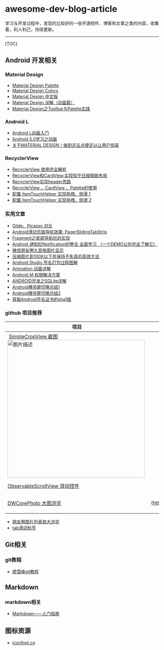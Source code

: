# awesome-dev-blog-article
学习与开发过程中，发现的比较好的一些开源控件、博客和文章之类的内容，收集着，利人利己，持续更新。

-----------------

[TOC]
  


## Android 开发相关

### Material Design
* [Material Design Palette ](http://www.materialpalette.com/purple/orange)
* [Material Design Colors](http://www.google.com/design/spec/style/color.html#color-color-palette)
* [Material Design 中文版](http://wiki.jikexueyuan.com/project/material-design/)
* [Material Design 详解（动画篇）](http://www.open-open.com/lib/view/open1416663769680.html)
* [Material Design之Toolbar与Palette实践](http://blog.csdn.net/jdsjlzx/article/details/41441083)


### Android L
* [Android L动画入门](http://blog.jobbole.com/77015/)
* [Android 5.0学习之动画](http://blog.csdn.net/ljx19900116/article/details/41806917)
* [关于MATERIAL DESIGN！做到这五点便足以让用户惊喜](http://www.uisdc.com/material-design-app-redesign)


### RecyclerView
* [RecyclerView 使用完全解析](http://blog.csdn.net/lmj623565791/article/details/45059587)
* [RecyclerView和CardView,实现知乎日报精致布局](http://www.mamicode.com/info-detail-841663.html)
* [RecyclerView实现header思路](http://www.jcodecraeer.com/a/anzhuokaifa/androidkaifa/2015/0722/3214.html)
* [RecyclerView 、CardView 、Palette的使用](http://blog.csdn.net/xyz_lmn/article/details/38735117)
* [配置 ItemTouchHelper 实现拖拽、侧滑 1](http://www.devtf.cn/?hmsr=toutiao.io&p=795&utm_medium=toutiao.io&utm_source=toutiao.io)
* [配置 ItemTouchHelper 实现拖拽、侧滑 2](http://www.devtf.cn/?hmsr=toutiao.io&p=795&utm_medium=toutiao.io&utm_source=toutiao.io)


### 实用文章
* [Glide、Picasso 对比](http://www.jcodecraeer.com/a/anzhuokaifa/androidkaifa/2015/0327/2650.html)
* [Android滑动页面导航效果: PagerSlidingTabStrip](http://blog.csdn.net/onlyonecoder/article/details/38402611)
* [Fragment之底部导航栏的实现](http://www.2cto.com/kf/201411/353139.html)
* [Android 通知栏Notification的整合 全面学习 （一个DEMO让你完全了解它）](http://blog.csdn.net/vipzjyno1/article/details/25248021)
* [微信朋友圈九宫格图片显示](http://www.eoeandroid.com/thread-565728-1-1.html?_dsign=4d52e7ef)
* [压缩图片到100K以下并保持不失真的高效方法](http://www.360doc.com/content/14/0428/17/11800748_372972179.shtml)
* [Android Studio 签名打包过程图解](http://www.open-open.com/lib/view/open1428024466553.html)
* [Animation 动画详解](http://blog.csdn.net/harvic880925/article/details/39996643)
* [Android M 权限解决方案](http://www.mobile-open.com/2015/85913.html)
* [ANDROID开发之SQLite详解](http://www.cnblogs.com/Excellent/archive/2011/11/19/2254888.html)
* [Android横竖屏切换总结1](http://blog.csdn.net/jiangxinyu/article/details/8600407)
* [Android横竖屏切换总结2](http://892848153.iteye.com/blog/1716344)
* [获取Android签名证书的sha1值](http://blog.csdn.net/harvic880925/article/details/17618743)


### github 项目推荐
| 项目  | 演示图    |  
| ------------- |:-------------:| 
|  [SimpleCropView 截图](https://github.com/IsseiAoki/SimpleCropView)    <img src="https://raw.github.com/wiki/IsseiAoki/SimpleCropView/images/gif/demo_basic_usage.gif" width = "450" alt="图片描述" align=center /> | 
|  [ObservableScrollView 滑动控件](https://github.com/ksoichiro/Android-ObservableScrollView)      | ![](https://raw.githubusercontent.com/ksoichiro/Android-ObservableScrollView/master/samples/images/demo10.gif =200x200) | 
|  [DWCorePhoto 大图浏览](https://github.com/DavidWangTM/DWCorePhoto_Android)      | ![](https://raw.githubusercontent.com/DavidWangTM/DWCorePhoto_Android/master/ListShow.gif =200x200) | 

* [朋友圈图片列表放大浏览](https://github.com/DavidWangTM/DWCorePhoto_Android)
* [tab滑动标签](https://github.com/ksoichiro/Android-ObservableScrollView)



## Git相关

### git教程
* [廖雪峰git教程](http://www.liaoxuefeng.com/wiki/0013739516305929606dd18361248578c67b8067c8c017b000)




## Markdown

### markdown相关
* [Markdown——入门指南](http://www.jianshu.com/p/1e402922ee32)


## 图标资源
* [iconfont.cn](http://www.iconfont.cn/)


